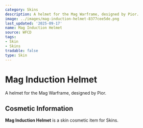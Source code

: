 ```yaml
---
category: Skins
description: A helmet for the Mag Warframe, designed by Pior.
image: ../images/mag-induction-helmet-8377cee5de.png
last_updated: '2025-09-17'
name: Mag Induction Helmet
source: WFCD
tags:
- Skin
- Skins
tradable: false
type: Skin
---
```


# Mag Induction Helmet

A helmet for the Mag Warframe, designed by Pior.

## Cosmetic Information

**Mag Induction Helmet** is a skin cosmetic item for Skins.

